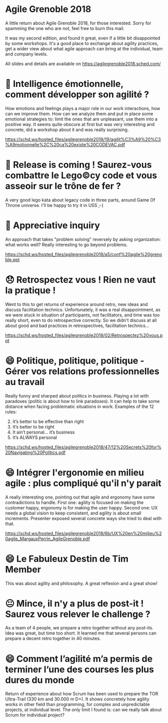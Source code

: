 # Agile Grenoble 2018

A little return about Agile Grenoble 2018, for those interested. Sorry for spamming the one who are not, feel free to burn this mail.  

It was my second edition, and found it great, even if a little bit disappointed by some workshops. It's a good place to exchange about agility practices, get a wider view about what agile approach can bring at the individual, team and company levels.

All slides and details are available on https://agilegrenoble2018.sched.com/

# 💎 Intelligence émotionnelle, comment développer son agilité ?

How emotions and feelings plays a major role in our work interactions, how can we improve them.
How can we analyze them and put in place some emotional strategies to: limit the ones that are unpleasant, use them into a positive way.
It seems quite obscure at first but was very interesting and concrete, did a workshop about it and was really surprising.

https://schd.ws/hosted_files/agilegrenoble2018/19/agilit%C3%A9%20%C3%A9motionnelle%2C%20ca%20existe%20CODEVAC.pdf

# 💎 Release is coming ! Saurez-vous combattre le Lego©cy code et vous asseoir sur le trône de fer ?

A very good lego kata about legacy code in three parts, around Game Of Throne universe. I'll be happy to try it in USS ;-)

# 💎 Appreciative inquiry

An approach that takes "problem solving" reversely by asking organization: what works well? Really interesting to go beyond problems.

https://schd.ws/hosted_files/agilegrenoble2018/a5/conf%20agile%20grenoble.ppt

# 😞 Retrospectez vous ! Rien ne vaut la pratique !

Went to this to get returns of experience around retro, new ideas and discuss facilitation technics.
Unfortunately, it was a real disappointment, as we were stuck in situation of participants, not facilitators, and time was too really short, even to do retrospective correctly.
So we didn't discuss at all about good and bad practices in retrospectives, facilitation technics...

https://schd.ws/hosted_files/agilegrenoble2018/02/Retrospectez%20vous.ppt

# 😄 Politique, politique, politique - Gérer vos relations professionnelles au travail

Really funny and sharped about politics in business. Playing a lot with paradoxes (politic is about how to link paradoxes). It can help to take some distance when facing problematic situations in work. Examples of the 12 rules:

2. It’s better to be effective than right
3. It’s better to be right
6. It ain’t personal... it’s business
7. It’s ALWAYS personal

https://schd.ws/hosted_files/agilegrenoble2018/47/12%20Secrets%20for%20Navigating%20Politics.pdf

# 😄 Intégrer l'ergonomie en milieu agile : plus compliqué qu'il n'y parait

A really interesting one, pointing out that agile and ergonomy have some contradictions to handle. First one: agility is focused on making the customer happy, ergonomy is for making the user happy. Second one: UX needs a global vision to keep consistent, and agility is about small increments. Presenter exposed several concrete ways she tried to deal with that.

https://schd.ws/hosted_files/agilegrenoble2018/6b/UX%20en%20milieu%20agile_MargauxPerrin_AgileGrenoble.pdf

# 😄 Le Fabuleux Destin de Tim Member

This was about agility and philosophy. A great reflexion and a great show!

# 😐 Mince, il n'y a plus de post-it ! Saurez vous relever le challenge ?

As a team of 4 people, we prepare a retro together without any post-its. Idea was great, but time too short. It learned me that several persons can prepare a decent retro together in 40 minutes.

# 😄 Comment l’agilité m’a permis de terminer l’une des courses les plus dures du monde

Return of experience about how Scrum has been used to prepare the TOR Ultra-Trail (330 km and 30.000 m D+). It shows concretely how agility works in other field than programming, for complex and unpredictable projects, at individual level. The only limit I found is: can we really talk about Scrum for individual project?
